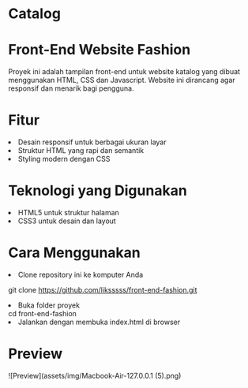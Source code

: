 # Catalog
<h1>Front-End Website Fashion</h1>

Proyek ini adalah tampilan front-end untuk website katalog yang dibuat menggunakan HTML, CSS dan Javascript. Website ini dirancang agar responsif dan menarik bagi pengguna.

<h1>Fitur</h1>

<li>Desain responsif untuk berbagai ukuran layar</li>

<li>Struktur HTML yang rapi dan semantik</li>

<li>Styling modern dengan CSS

<h1>Teknologi yang Digunakan</h1>

<li>HTML5 untuk struktur halaman</li>

<li>CSS3 untuk desain dan layout</li>

<h1>Cara Menggunakan</h1>

<li>Clone repository ini ke komputer Anda</li>

  git clone https://github.com/liksssss/front-end-fashion.git

<li>Buka folder proyek</li>
  cd front-end-fashion

<li>Jalankan dengan membuka index.html di browser</li>

<h1>Preview</h1>
![Preview](assets/img/Macbook-Air-127.0.0.1 (5).png)

